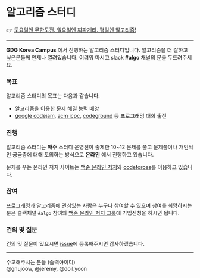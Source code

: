 # 알고리즘 스터디
:point_right: [토요일엔 무한도전. 일요일엔 짜파게티. 평일엔 알고리즘!](https://www.acmicpc.net/group/1094)

---

**GDG Korea Campus** 에서 진행하는 알고리즘 스터디입니다. 알고리즘을 더 잘하고 싶은분들께 언제나 열려있습니다. 어려워 마시고 slack **#algo** 채널의 문을 두드려주세요.

### 목표
알고리즘 스터디의 목표는 다음과 같습니다.
- 알고리즘을 이용한 문제 해결 능력 배양
- [google codejam](https://code.google.com/codejam), [acm icpc](http://icpckorea.org/), [codeground](https://www.codeground.org/main.do) 등 프로그래밍 대회 출전

### 진행
알고리즘 스터디는 **매주** 스터디 운영진이 출제한 10~12 문제를 풀고 문제풀이나 개인적인 궁금증에 대해 토의하는 방식으로 **온라인** 에서 진행하고 있습니다.

문제를 푸는 온라인 저지 사이트는 [백준 온라인 저지](http://codeforces.com/)와 [codeforces](http://codeforces.com/)를 이용하고 있습니다.

### 참여
프로그래밍과 알고리즘에 관심있는 사람은 누구나 참여할 수 있으며 참여를 희망하시는 분은 슬랙채널 `#algo` 참여와 [백준 온라인 저지 그룹](https://www.acmicpc.net/group/1094)에 가입신청을 하시면 됩니다.


### 건의 및 질문
건의 및 질문이 있으시면 [issue](https://github.com/GDGKoreaCampus/frontend-playground/issues)에 등록해주시면 감사하겠습니다.


---

수고해주시는 분들 (슬랙아이디)  
@gnujoow, @jeremy, @doil.yoon
